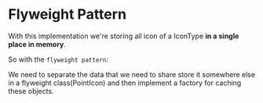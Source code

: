 # Flyweight Pattern

With this implementation we're storing all icon of a IconType **in a single place in memory**.

So with the `flyweight pattern`:

We need to separate the data that we need to share store it somewhere else in a flyweight class(PointIcon)
and then implement a factory for caching these objects.